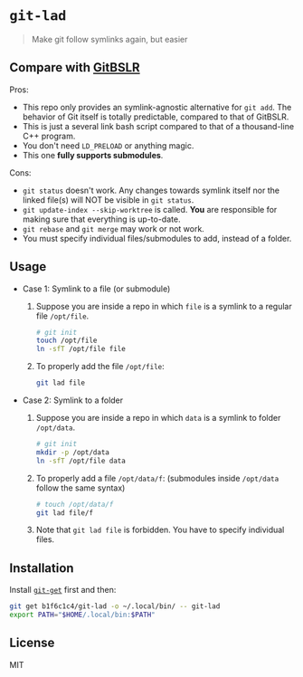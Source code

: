 # `git-lad`

> Make git follow symlinks again, but easier

## Compare with [GitBSLR](https://github.com/Alcaro/GitBSLR)

Pros:

- This repo only provides an symlink-agnostic alternative for `git add`.
  The behavior of Git itself is totally predictable, compared to that of GitBSLR.
- This is just a several link bash script compared to that of a thousand-line C++ program.
- You don't need `LD_PRELOAD` or anything magic.
- This one **fully supports submodules**.

Cons:

- `git status` doesn't work. Any changes towards symlink itself nor the linked file(s)
    will NOT be visible in `git status`.
- `git update-index --skip-worktree` is called. **You** are responsible for
    making sure that everything is up-to-date.
- `git rebase` and `git merge` may work or not work.
- You must specify individual files/submodules to add, instead of a folder.

## Usage

- Case 1: Symlink to a file (or submodule)

    1. Suppose you are inside a repo in which `file` is a symlink to a regular file `/opt/file`.

        ```sh
        # git init
        touch /opt/file
        ln -sfT /opt/file file
        ```

    1. To properly add the file `/opt/file`:

        ```sh
        git lad file
        ```

- Case 2: Symlink to a folder

    1. Suppose you are inside a repo in which `data` is a symlink to folder `/opt/data`.

        ```sh
        # git init
        mkdir -p /opt/data
        ln -sfT /opt/file data
        ```

    1. To properly add a file `/opt/data/f`: (submodules inside `/opt/data` follow the same syntax)

        ```sh
        # touch /opt/data/f
        git lad file/f
        ```

    1. Note that `git lad file` is forbidden. You have to specify individual files.

## Installation

Install [`git-get`](https://github.com/b1f6c1c4/git-get) first and then:

```sh
git get b1f6c1c4/git-lad -o ~/.local/bin/ -- git-lad
export PATH="$HOME/.local/bin:$PATH"
```

## License

MIT

